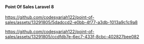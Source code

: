 #### Point Of Sales Laravel 8

https://github.com/codesyariah122/point-of-sales/assets/13291805/5dadccd2-e0bb-4f77-a3db-1013a9c1c9a8



https://github.com/codesyariah122/point-of-sales/assets/13291805/ccdfdb7e-6ec7-433f-8cbc-402827bee082

